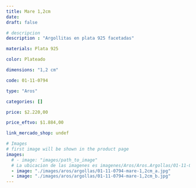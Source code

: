 ```yaml
---
title: Mare 1,2cm
date: 
draft: false

# descripcion
description : "Argollitas en plata 925 facetadas"

materials: Plata 925

color: Plateado

dimensions: "1,2 cm"

code: 01-11-0794

type: "Aros"

categories: []

price: $2.220,00

price_eftvo: $1.884,00

link_mercado_shop: undef

# Images
# first image will be shown in the product page
images:
  # - image: "images/path_to_image"
  # La ubicacion de las imagenes es imagenes/Aros/Aros.Argollas/01-11-0794-mare-1,2cm
  - image: "./images/aros/argollas/01-11-0794-mare-1,2cm_a.jpg"
  - image: "./images/aros/argollas/01-11-0794-mare-1,2cm_b.jpg"
---
```

